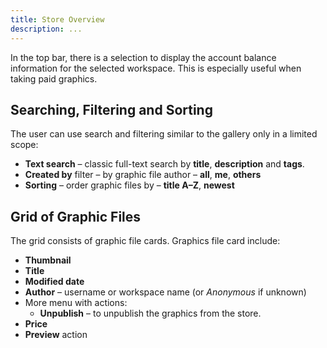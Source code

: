 ```yaml
---
title: Store Overview
description: ...
---
```


In the top bar, there is a selection to display the account balance information for the selected workspace. This is especially useful when taking paid graphics.

## Searching, Filtering and Sorting

The user can use search and filtering similar to the gallery only in a limited scope:

- **Text search** – classic full-text search by **title**, **description** and **tags**.
- **Created by** filter – by graphic file author – **all**, **me**, **others**
- **Sorting** – order graphic files by – **title A–Z**, **newest**

## Grid of Graphic Files

The grid consists of graphic file cards. Graphics file card include:
- **Thumbnail**
- **Title**
- **Modified date**
- **Author** – username or workspace name (or *Anonymous* if unknown)
- More menu with actions:
  - **Unpublish** – to unpublish the graphics from the store.
- **Price**
- **Preview** action 